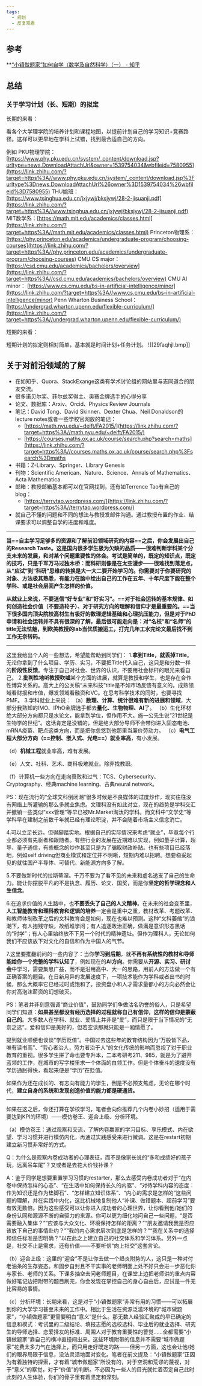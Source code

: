 ```yaml
---
tags:
  - 规划
  - 反复观看
---
```


## 参考
**[“小镇做题家”如何自学（数学及自然科学）（一） - 知乎](https://zhuanlan.zhihu.com/p/8050878695)
## 总结
### 关于学习计划（长、短期）的拟定

长期的来看：

看各个大学理学院的培养计划和课程地图，以提前计划自己的学习知识+竞赛路径。这样可以更早地在学科上试错，找到最合适自己的方向。

例如 PKU物理学院：[https://www.phy.pku.edu.cn/system/_content/download.jsp?urltype=news.DownloadAttachUrl&owner=1539754034&wbfileid=7580955](https://link.zhihu.com/?target=https%3A//www.phy.pku.edu.cn/system/_content/download.jsp%3Furltype%3Dnews.DownloadAttachUrl%26owner%3D1539754034%26wbfileid%3D7580955)
THU姚班：[https://www.tsinghua.edu.cn/jxjywj/bksjywj/28-2-jisuanji.pdf](https://link.zhihu.com/?target=https%3A//www.tsinghua.edu.cn/jxjywj/bksjywj/28-2-jisuanji.pdf)
MIT数学系：[https://math.mit.edu/academics/classes.html](https://link.zhihu.com/?target=https%3A//math.mit.edu/academics/classes.html)
Princeton物理系：[https://phy.princeton.edu/academics/undergraduate-program/choosing-courses](https://link.zhihu.com/?target=https%3A//phy.princeton.edu/academics/undergraduate-program/choosing-courses)
CMU CS major：
[https://csd.cmu.edu/academics/bachelors/overview](https://link.zhihu.com/?target=https%3A//csd.cmu.edu/academics/bachelors/overview)
CMU AI minor：
[https://www.cs.cmu.edu/bs-in-artificial-intelligence/minor](https://link.zhihu.com/?target=https%3A//www.cs.cmu.edu/bs-in-artificial-intelligence/minor)
Penn Wharton Business School：
[https://undergrad.wharton.upenn.edu/flexible-curriculum/](https://link.zhihu.com/?target=https%3A//undergrad.wharton.upenn.edu/flexible-curriculum/)

短期的来看：

短期计划的拟定则相对简单，基本就是时间计划+任务计划。
![[29faqhjl.bmp]]

## 关于对前沿领域的了解
- 在如知乎、Quora、StackExange这类有学术讨论组的网站里与志同道合的朋友交流。
- 很多诺贝尔奖、菲尔兹奖得主、奥赛金牌选手的心得分享
- 论文、数据库：Arxiv、Orcid、Physics Review Journals
- 笔记：David Tong、David Skinner、Dexter Chua、Neil Donaldson的lecture notes或者一些学校官网放的笔记：
	- [https://math.nyu.edu/~deift/FA2015/](https://link.zhihu.com/?target=https%3A//math.nyu.edu/~deift/FA2015/)
	- [https://courses.maths.ox.ac.uk/course/search.php?search=maths](https://link.zhihu.com/?target=https%3A//courses.maths.ox.ac.uk/course/search.php%3Fsearch%3Dmaths
- 书籍：Z-Library、Springer、Library Genesis
- 刊物：Scientific American、Nature、Science、Annals of Mathematics、Acta Mathematica
- 邮箱：教授邮箱基本都可以在官网找到，还有如Terrence Tao有自己的blog：
	- [https://terrytao.wordpress.com/](https://link.zhihu.com/?target=https%3A//terrytao.wordpress.com/)
- 就自己不懂的问题和不同的想法与教授发邮件沟通。通过教授布置的作业、结课要求可以调整自学的进度和难度。
---
**当==自主学习足够多的资源和了解前沿领域研究的内容==之后，你会发展出自己的Research Taste。这是国内很多学生极为欠缺的品质——很难判断学科某个分支未来的发展，和对某个问题重要性的体会。考试是简单的，既定的知识点，既定的技巧，只是千军万马过独木桥：而科研则像是在太空漫步——很难找到落足点，从“应试”到“科研”思维的转换是大一大二要开始学习的。你需要对于你要研究的对象、方法极其熟悉，有能力在脑中绘出自己的工作在五年、十年尺度下能在整个学科、或是社会层面产生怎样的价值。**

**从就业上来说，不要迷信“好专业”和“好实习”。==对于社会运转的基本规律、如何创造社会价值（不要造轮子）、对于研究方向的理解和信仰才是最重要的。==当下很多国内顶尖院校高材生有极好的数理逻辑基础和心理抗压能力，但是对于PhD申请和社会运转并不具有很深的了解，最后很可能走向是：对“名校”和“名师”的title无法怯魅，到欧美教授的lab当优质搬运工，打完几年工水完论文最后找不到工作无奈转码。**

---
这里我给出个人的一些想法，希望能帮助到同学们：
1.**拿到Title，就丢掉Title**。无论你拿到了什么项目、学历、实习，不要把Title代入自己，这只是和分数一样的**阶段性反馈**。专注于自己对社会、世界的认识，不要用社会标杆的眼光来看自己。
2.**批判性地听教授吹嘘**某个方面的进展，就算是教授和学生，也是存在合作性博弈关系的。高大上的公关稿“未来科技”title是不如市场反馈有意义的。成熟领域看财报和市值，爆发领域看融资和VC。在思考科学技术的同时，也要寻找PMF。
3.学科就业上来说：
（a）**数理、计算、统计很难有新的进展和领域**，大部分我熟知的IMO、IPhO金牌选手都去**量化、生物物理、AI**了。
（b）生化环材绝大部分方向都只是水论文，能拿到学位，但作用不大。施一公先生说“21世纪是生物学的世纪”。这话肯定是没错的，但是绝大部分导师不会带你进入固态电池、mRNA疫苗、靶点这类方向，而是把你忽悠到他那里当廉价劳动力。
（c）**电气工程大部分方向（==控制、嵌入式、光电==）就业率高**，有小发展。

（d）**机械工程**就业率高，难有发展。

（e）人文、社科、艺术、商科极难就业。除非找教职。

（f）计算机一些方向在走向衰败和过气：TCS、Cybersecurity、Cryptography、经典machine learning、古典neural network。

PS：现在流行的“全球文科倒闭潮”很多时候是不良媒体的过度炒作，现实往往没有网络上所灌输的那么多就业焦虑。文理科没有如此对立，现在的趋势是学科交汇并撤销一些类似“xxx管理”等早已被Mr.Market淘汰的学科。而文科中“文学史”等学科早在建制之前数千年就已经有理论积淀，并不会随着市场主义信念消亡。

4.可以立足长远，但得脚踏实地。根据自己的实际情况来考虑“就业”，毕竟每个行业都必须有先驱者和跟随者。有些行业的发展在近期难以实现，例如量子计算，超导、量子通信，有些概念的炒作甚至只是为了骗取财政补贴。也有些项目已经落地，例如self driving但商业模式和定位并不明晰，短期内难以招聘。想要稳妥起见的就往国产半导体、可替代、新能源方向多了解。

5.不要做新时代的拉斯蒂涅。千万不要为了看不见的未来和虚名透支了自己的生命力。能让你摆脱平凡的不是执念、履历、论文、国奖，而是你**坚定的哲学理念和人生信念**。

6.在追求价值的人生路中，也**不要丢失了自己的人文精神**。在未来的社会变革里，**人工智能教育和理科教育和逻辑的培养**一定会是重中之重，教材改革、考题改革、和教师体制改革之后的文科教育会是如何，现在也难以预测。这种“文科萎缩”的浪潮下，有人抱残守缺，故纸堆学问；有人追逐政治正确，做满是意识形态黑话的“时学”；有人心里始终放不下另一个时代的精神遗址。但作为理科人，无论如何我们不应该放下对文化的自信和作为中国人的气节。

7.这里要推翻前问的一些内容了：当你**学习到后期**，就**不再有系统性的教材和导师能给你一个完整的学科认知了**，例如现在的**AI方向**。你需要从**开源、实习、研讨会**中学习，需要集思广益，而不是沿用高中、大一的思路，用前人的方法做一个有正确答案的题目。在日新月异的发展速度下，一项技术能作为学科或者出书的时候，那么大概率它已经过时或饱和了。投资盘小和人才需求量都小的方向必然会让你对高泡沫薪资的幻想破灭。

PS：笔者并非刻意强调“商业价值”，鼓励同学们争做沽名钓誉的俗人，只是希望同学们知道：**如果甚至都没有经历选择的过程就称自己有信仰，这样的信仰是蒙蔽自己的**。大多数人在学科、就业、爱情上并非是“爱”，而只是限于当下情况的“无奈之选”。爱和信仰是美好的，但若空谈那就只能是一厢情愿了。

提到就业顺便也谈谈“学历贬值”。中国过去这些年的教育结构因为“万般皆下品，唯有读书高”、“劳心者治人，劳力者治于人”的文化传统的影响而忽视了对于职业教育的重视。很多学生拼了命也要专升本，二本考研考211、985，就是为了避开蓝领的工作，在城市的写字楼里求一个体面的白领工作。但是个体奋斗的速度没有学历通胀得快，看起来便是“学历”在贬值。

如果作为还在成长的、有志向有能力的学生，倒是不必预支焦虑，无论在哪个时代，**建立自身的系统和发现创造价值的能力都是硬通货。**

---
如果在这之后，你还打算在学校学习，笔者会向你推荐几个内卷小妙招（适用于需要达到KPI的环境）——模仿卷王、迎合上级、分析环境。

（a）模仿卷王：通过观察和交流，了解内卷赢家的学习目标、享乐模式、内在欲望、学习习惯并进行模仿内化，再通过实践感受来进行微调。这是在restart初期建立新习惯非常好的方式。

Q：为什么是观察内卷成功者的心理表征，而不是像家长说的“多和成绩好的孩子玩，远离吊车尾”？又或者是去花大价钱补课？

A：鉴于同学是想要重置学习习惯的restarter，那么去感受内卷成功者对于“在内卷中保持怎样的心态”、“在生活中如何保持长久的内驱”、“对待学科内容的态度：作为知识还是作为垫脚石”、“怎样建立知识体系”、“内心的需求是怎样的”这些问题的理解，并在实践中内化，这比机械地复制他人“补课、做错题本、超前学习”要有效无数倍。因为这些感受可以让你进入成功者的心理世界，让你看到他/她们的身份认同和源源不断的自驱力的来源。你可以更为细化地问自己一些问题，“是否需要融入集体？”“应该与大众文化、环境保持怎样的距离？”“朋友邀请我我是否应该放下自己的事情赴约？”“我的内心需求层次到底是怎样的？”“我在关系中的选择和信任标准是否明确？”以在此之上建立自己的社交体系和学习体系。另外一点是，社交不止是需求，还有价值——不要听信“向上社交”这套言论。

（b）迎合上级：这里的“迎合”不是让你去做一个趋炎附势的人，这只是一种对付老油条的生存姿态。和固步自封且不干实事的老师明面上处不好只会进一步恶化你与家长、老师的关系。下课多抽空去问老师题目，在课堂上边把老师讲的重点内容做好笔记边把附带的题目刷完，你会发现在掌控自己的身心自由后，应试是一件无比容易的事情。

（c）分析环境：长期来看，这是对于“小镇做题家”非常有用的习惯——可以拓展到你的大学学习甚至未来的工作中。相比于生活在资源泛滥环境的“城市做题家”，“小镇做题家”更需要明白“意义”是什么。那无数人经验汇聚成的早已确定的信息和模式：考试里的二级结论、填报志愿的选校选科、毕业后的就业选择、研究生的导师选择、恋爱择友的标准、周围人对于教育重要性的警觉……全都需要“小镇做题家”靠自己的横冲直撞闯出来。这些环境附带的信息并不需要“城市做题家”花费太多力气在选择上，而只用走好既定的路——但另一方面，这也会让他/她们的眼界局限于信息，没法灵活地面对变化。笔者在前文提及：“小镇做题家”正因为有着独特的探索，才有着“城市做题家”所没有的，对于空洞和荒谬的蔑视，对于“意义”的察觉，对于“价值”的判断。不必因为一些人的目光就忙着否定自己此时此刻的人生体验，你们的骨子里有着坚定和深刻。